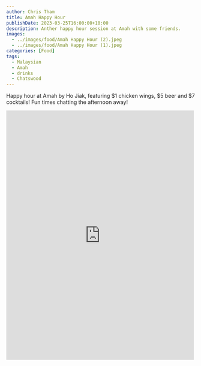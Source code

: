 ```yaml
---
author: Chris Tham
title: Amah Happy Hour
publishDate: 2023-03-25T16:00:00+10:00
description: Anther happy hour session at Amah with some friends.
images:
  - ../images/food/Amah Happy Hour (2).jpeg
  - ../images/food/Amah Happy Hour (1).jpeg
categories: [Food]
tags:
  - Malaysian
  - Amah
  - drinks
  - Chatswood
---
```

Happy hour at Amah by Ho Jiak, featuring $1 chicken wings, $5 beer and $7 cocktails! Fun times chatting the afternoon away!

<iframe src="https://www.facebook.com/plugins/post.php?href=https%3A%2F%2Fwww.facebook.com%2Fchris1.tham%2Fposts%2Fpfbid07FHSG7Do6kSWn9MgZmQe9r3EkR3iDDEshYdz32PiiTXru4EVCcE1uLsMfF1qaHhLl&show_text=true&width=500" width="500" height="665" style="border:none;overflow:hidden" scrolling="no" frameborder="0" allowfullscreen="true" allow="autoplay; clipboard-write; encrypted-media; picture-in-picture; web-share"></iframe>
